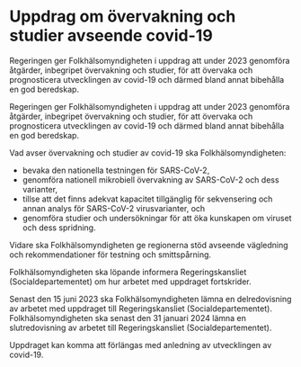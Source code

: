 # Uppdrag om övervakning och studier avseende covid-19

Regeringen ger Folkhälsomyndigheten i uppdrag att under 2023 genomföra åtgärder, inbegripet övervakning och studier, för att övervaka och prognosticera utvecklingen av covid-19 och därmed bland annat bibehålla en god beredskap.

Regeringen ger Folkhälsomyndigheten i uppdrag att under 2023 genomföra åtgärder, inbegripet övervakning och studier, för att övervaka och prognosticera utvecklingen av covid-19 och därmed bland annat bibehålla en god beredskap.

Vad avser övervakning och studier av covid-19 ska Folkhälsomyndigheten:

* bevaka den nationella testningen för SARS-CoV-2,
* genomföra nationell mikrobiell övervakning av SARS-CoV-2 och dess varianter,
* tillse att det finns adekvat kapacitet tillgänglig för sekvensering och annan analys för SARS-CoV-2 virusvarianter, och
* genomföra studier och undersökningar för att öka kunskapen om viruset och dess spridning.

Vidare ska Folkhälsomyndigheten ge regionerna stöd avseende vägledning och rekommendationer för testning och smittspårning.

Folkhälsomyndigheten ska löpande informera Regeringskansliet (Socialdepartementet) om hur arbetet med uppdraget fortskrider.

Senast den 15 juni 2023 ska Folkhälsomyndigheten lämna en delredovisning av arbetet med uppdraget till Regeringskansliet (Socialdepartementet). Folkhälsomyndigheten ska senast den 31 januari 2024 lämna en slutredovisning av arbetet till Regeringskansliet (Socialdepartementet).

Uppdraget kan komma att förlängas med anledning av utvecklingen av covid-19.
